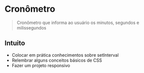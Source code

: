 # Cronômetro
> Cronômetro que informa ao usuário os minutos, segundos e milissegundos 

## Intuito
- Colocar em prática conhecimentos sobre setInterval
- Relembrar alguns conceitos básicos de CSS
- Fazer um projeto responsivo
